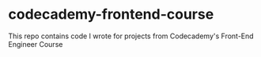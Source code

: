 # codecademy-frontend-course
This repo contains code I wrote for projects from Codecademy's Front-End Engineer Course 
